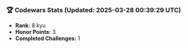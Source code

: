 ### 🏆 Codewars Stats (Updated: 2025-03-28 00:39:29 UTC)

- **Rank:** 8 kyu
- **Honor Points:** 3
- **Completed Challenges:** 1

